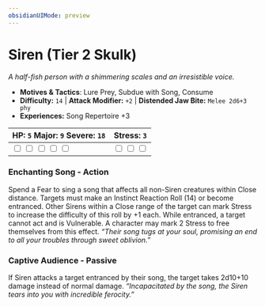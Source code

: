 ```yaml
---
obsidianUIMode: preview
---
```

# Siren (Tier 2 Skulk)

*A half-fish person with a shimmering scales and an irresistible voice.*

- **Motives & Tactics**: Lure Prey, Subdue with Song, Consume
- **Difficulty:** `14` | **Attack Modifier:** `+2` | **Distended Jaw Bite:** `Melee 2d6+3 phy`
- **Experiences:** Song Repertoire +3

| HP: `5` Major: `9` Severe: `18` | Stress: `3` |
|--|--|
|  <input type="checkbox" unchecked id="231ef997"> <input type="checkbox" unchecked id="49032449"> <input type="checkbox" unchecked id="f596c34c"> <input type="checkbox" unchecked id="a6a649c5"> <input type="checkbox" unchecked id="469556f6"> |  <input type="checkbox" unchecked id="ef9dfe44"> <input type="checkbox" unchecked id="8f550db2"> <input type="checkbox" unchecked id="be23f4fb"> |

### Enchanting Song - Action

Spend a Fear to sing a song that affects all non-Siren creatures within Close distance. Targets must make an Instinct Reaction Roll (14) or become entranced. Other Sirens within a Close range of the target can mark Stress to increase the difficulty of this roll by +1 each. While entranced, a target cannot act and is Vulnerable. A character may mark 2 Stress to free themselves from this effect. *“Their song tugs at your soul, promising an end to all your troubles through sweet oblivion.”*

### Captive Audience - Passive

If Siren attacks a target entranced by their song, the target takes 2d10+10 damage instead of normal damage. *“Incapacitated by the song, the Siren tears into you with incredible ferocity.”*



